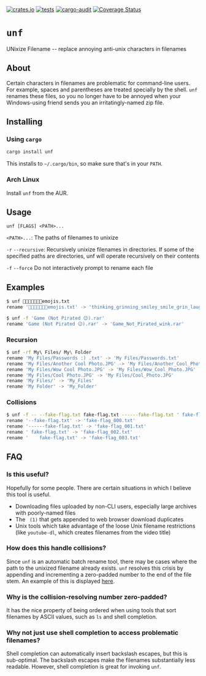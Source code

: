 [![crates.io](https://img.shields.io/crates/v/unf)](https://crates.io/crates/unf)
[![tests](https://github.com/io12/unf/workflows/tests/badge.svg)](https://github.com/io12/unf/actions?query=workflow%3Atests)
[![cargo-audit](https://github.com/io12/unf/workflows/cargo-audit/badge.svg)](https://github.com/io12/unf/actions?query=workflow%3Acargo-audit)
[![Coverage Status](https://coveralls.io/repos/github/io12/unf/badge.svg?branch=master)](https://coveralls.io/github/io12/unf?branch=master)

# `unf`

UNixize Filename -- replace annoying anti-unix characters in filenames

## About

Certain characters in filenames are problematic for command-line users. For example, spaces and parentheses are treated specially by the shell. `unf` renames these files, so you no longer have to be annoyed when your Windows-using friend sends you an irritatingly-named zip file.

## Installing

### Using `cargo`

``` sh
cargo install unf
```

This installs to `~/.cargo/bin`, so make sure that's in your `PATH`.

### Arch Linux

Install `unf` from the AUR.

## Usage

```
unf [FLAGS] <PATH>...
```

`<PATH>...`: The paths of filenames to unixize

`-r` `--recursive`: Recursively unixize filenames in directories. If some of the specified paths are directories, unf will operate recursively on their contents

`-f` `--force` Do not interactively prompt to rename each file

## Examples

``` sh
$ unf 🤔😀😃😄😁😆😅emojis.txt
rename '🤔😀😃😄😁😆😅emojis.txt' -> 'thinking_grinning_smiley_smile_grin_laughing_sweat_smile_emojis.txt'? (y/N): y
```

``` sh
$ unf -f 'Game (Not Pirated 😉).rar'
rename 'Game (Not Pirated 😉).rar' -> 'Game_Not_Pirated_wink.rar'
```

### Recursion

``` sh
$ unf -rf My\ Files/ My\ Folder
rename 'My Files/Passwords :) .txt' -> 'My Files/Passwords.txt'
rename 'My Files/Another Cool Photo.JPG' -> 'My Files/Another_Cool_Photo.JPG'
rename 'My Files/Wow Cool Photo.JPG' -> 'My Files/Wow_Cool_Photo.JPG'
rename 'My Files/Cool Photo.JPG' -> 'My Files/Cool_Photo.JPG'
rename 'My Files/' -> 'My_Files'
rename 'My Folder' -> 'My_Folder'
```

### Collisions

``` sh
$ unf -f -- --fake-flag.txt fake-flag.txt ------fake-flag.txt ' fake-flag.txt' $'\tfake-flag.txt'
rename '--fake-flag.txt' -> 'fake-flag_000.txt'
rename '------fake-flag.txt' -> 'fake-flag_001.txt'
rename ' fake-flag.txt' -> 'fake-flag_002.txt'
rename '	fake-flag.txt' -> 'fake-flag_003.txt'
```

## FAQ

### Is this useful?

Hopefully for some people. There are certain situations in which I believe this tool is useful.

- Downloading files uploaded by non-CLI users, especially large archives with poorly-named files
- The ` (1)` that gets appended to web browser download duplicates
- Unix tools which take advantage of the loose Unix filename restrictions (like `youtube-dl`, which creates filenames from the video title)

### How does this handle collisions?

Since `unf` is an automatic batch rename tool, there may be cases where the path to the unixized filename already exists. `unf` resolves this crisis by appending and incrementing a zero-padded number to the end of the file stem. An example of this is displayed [here](#collisions).

### Why is the collision-resolving number zero-padded?

It has the nice property of being ordered when using tools that sort filenames by ASCII values, such as `ls` and shell completion.

### Why not just use shell completion to access problematic filenames?

Shell completion can automatically insert backslash escapes, but this is sub-optimal. The backslash escapes make the filenames substantially less readable. However, shell completion is great for invoking `unf`.
